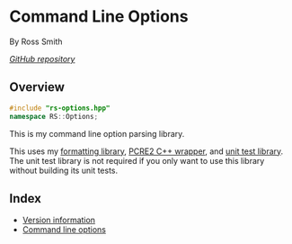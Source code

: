 # Command Line Options

By Ross Smith

_[GitHub repository](https://github.com/CaptainCrowbar/rs-options)_

## Overview

```c++
#include "rs-options.hpp"
namespace RS::Options;
```

This is my command line option parsing library.

This uses my [formatting library](https://github.com/CaptainCrowbar/rs-format),
[PCRE2 C++ wrapper](https://github.com/CaptainCrowbar/rs-regex),
and [unit test library](https://github.com/CaptainCrowbar/rs-unit-test).
The unit test library is not required if you only want to use this library
without building its unit tests.

## Index

* [Version information](version.html)
* [Command line options](options.html)
